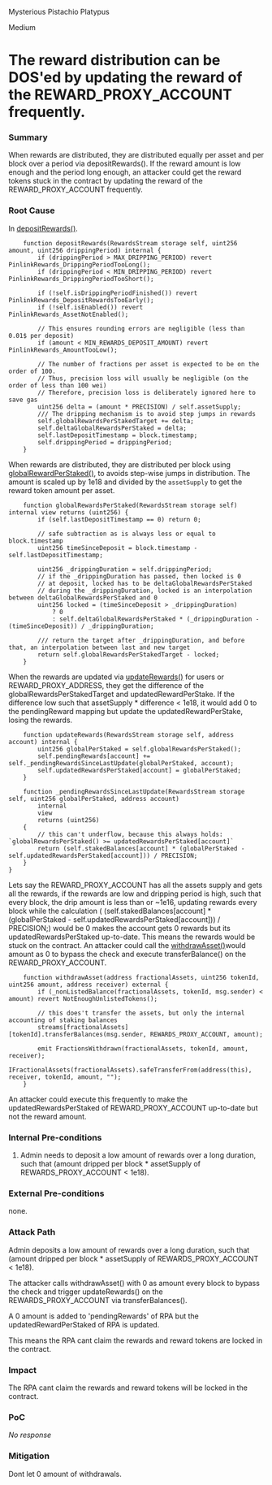 Mysterious Pistachio Platypus

Medium

# The reward distribution can be DOS'ed by updating the reward of the REWARD_PROXY_ACCOUNT frequently.

### Summary

When rewards are distributed, they are distributed equally per asset and per block over a period via depositRewards(). If the reward amount is low enough and the period long enough, an attacker could get the reward tokens stuck in the contract by updating the reward of the REWARD_PROXY_ACCOUNT frequently. 

### Root Cause

In [depositRewards()](https://github.com/sherlock-audit/2025-03-pinlink-rwa-tokenized-depin-marketplace/blob/main/marketplace-contracts%2Fsrc%2Fmarketplaces%2Fstreams.sol#L87).
```solidity
    function depositRewards(RewardsStream storage self, uint256 amount, uint256 drippingPeriod) internal {
        if (drippingPeriod > MAX_DRIPPING_PERIOD) revert PinlinkRewards_DrippingPeriodTooLong();
        if (drippingPeriod < MIN_DRIPPING_PERIOD) revert PinlinkRewards_DrippingPeriodTooShort();

        if (!self.isDrippingPeriodFinished()) revert PinlinkRewards_DepositRewardsTooEarly();
        if (!self.isEnabled()) revert PinlinkRewards_AssetNotEnabled();

        // This ensures rounding errors are negligible (less than 0.01$ per deposit)
        if (amount < MIN_REWARDS_DEPOSIT_AMOUNT) revert PinlinkRewards_AmountTooLow();

        // The number of fractions per asset is expected to be on the order of 100.
        // Thus, precision loss will usually be negligible (on the order of less than 100 wei)
        // Therefore, precision loss is deliberately ignored here to save gas
        uint256 delta = (amount * PRECISION) / self.assetSupply;
        /// The dripping mechanism is to avoid step jumps in rewards
        self.globalRewardsPerStakedTarget += delta;
        self.deltaGlobalRewardsPerStaked = delta;
        self.lastDepositTimestamp = block.timestamp;
        self.drippingPeriod = drippingPeriod;
    }
```
When rewards are distributed, they are distributed per block using [globalRewardPerStaked()](https://github.com/sherlock-audit/2025-03-pinlink-rwa-tokenized-depin-marketplace/blob/main/marketplace-contracts%2Fsrc%2Fmarketplaces%2Fstreams.sol#L112), to avoids step-wise jumps in distribution. The amount is scaled up by 1e18 and divided by the `assetSupply` to get the reward token amount per asset.
```solidity
    function globalRewardsPerStaked(RewardsStream storage self) internal view returns (uint256) {
        if (self.lastDepositTimestamp == 0) return 0;

        // safe subtraction as is always less or equal to block.timestamp
        uint256 timeSinceDeposit = block.timestamp - self.lastDepositTimestamp;

        uint256 _drippingDuration = self.drippingPeriod;
        // if the _drippingDuration has passed, then locked is 0
        // at deposit, locked has to be deltaGlobalRewardsPerStaked
        // during the _drippingDuration, locked is an interpolation between deltaGlobalRewardsPerStaked and 0
        uint256 locked = (timeSinceDeposit > _drippingDuration)
            ? 0
            : self.deltaGlobalRewardsPerStaked * (_drippingDuration - (timeSinceDeposit)) / _drippingDuration;

        /// return the target after _drippingDuration, and before that, an interpolation between last and new target
        return self.globalRewardsPerStakedTarget - locked;
    }
```
When the rewards are updated via [updateRewards()](https://github.com/sherlock-audit/2025-03-pinlink-rwa-tokenized-depin-marketplace/blob/main/marketplace-contracts%2Fsrc%2Fmarketplaces%2Fstreams.sol#L130) for users or REWARD_PROXY_ADDRESS, they get the difference of the globalRewardsPerStakedTarget and updatedRewardPerStake. If the difference low such that assetSupply * difference < 1e18, it would add 0 to the pendingReward mapping but update the updatedRewardPerStake, losing the rewards.
```solidity
    function updateRewards(RewardsStream storage self, address account) internal {
        uint256 globalPerStaked = self.globalRewardsPerStaked();
        self.pendingRewards[account] += self._pendingRewardsSinceLastUpdate(globalPerStaked, account);
        self.updatedRewardsPerStaked[account] = globalPerStaked;
    }

    function _pendingRewardsSinceLastUpdate(RewardsStream storage self, uint256 globalPerStaked, address account)
        internal
        view
        returns (uint256)
    {
        // this can't underflow, because this always holds: `globalRewardsPerStaked() >= updatedRewardsPerStaked[account]`
        return (self.stakedBalances[account] * (globalPerStaked - self.updatedRewardsPerStaked[account])) / PRECISION;
    }
}
```
Lets say the REWARD_PROXY_ACCOUNT has all the assets supply and gets all the rewards, if the rewards are low and dripping period is high, such that every block, the drip amount is less than or ~1e16, updating rewards every block while the calculation (     (self.stakedBalances[account] * (globalPerStaked - self.updatedRewardsPerStaked[account])) / PRECISION;) would be 0 makes the account gets 0 rewards but its updatedRewardsPerStaked up-to-date. This means the rewards would be stuck on the contract. An attacker could call the [withdrawAsset()](https://github.com/sherlock-audit/2025-03-pinlink-rwa-tokenized-depin-marketplace/blob/main/marketplace-contracts%2Fsrc%2Fmarketplaces%2FpinlinkShop.sol#L352)would amount as 0 to bypass the check and execute transferBalance() on the REWARD_PROXY_ACCOUNT. 

```solidity
    function withdrawAsset(address fractionalAssets, uint256 tokenId, uint256 amount, address receiver) external {
        if (_nonListedBalance(fractionalAssets, tokenId, msg.sender) < amount) revert NotEnoughUnlistedTokens();

        // this does't transfer the assets, but only the internal accounting of staking balances
        streams[fractionalAssets][tokenId].transferBalances(msg.sender, REWARDS_PROXY_ACCOUNT, amount);

        emit FractionsWithdrawn(fractionalAssets, tokenId, amount, receiver);
        IFractionalAssets(fractionalAssets).safeTransferFrom(address(this), receiver, tokenId, amount, "");
    }
```
An attacker could execute this frequently to make the updatedRewardsPerStaked of REWARD_PROXY_ACCOUNT up-to-date but not the reward amount. 


### Internal Pre-conditions

1. Admin needs to deposit a low amount of rewards over a long duration, such that (amount dripped per block * assetSupply of REWARDS_PROXY_ACCOUNT < 1e18).

### External Pre-conditions

none.

### Attack Path

Admin deposits a low amount of rewards over a long duration, such that (amount dripped per block * assetSupply of REWARDS_PROXY_ACCOUNT < 1e18).

The attacker calls withdrawAsset() with 0 as amount every block to bypass the check and trigger updateRewards() on the REWARDS_PROXY_ACCOUNT via transferBalances().

A 0 amount is added to 'pendingRewards' of RPA but the updatedRewardPerStaked of RPA is updated. 

This means the RPA cant claim the rewards and reward tokens are locked in the contract.

### Impact

The RPA cant claim the rewards and reward tokens will be locked in the contract.

### PoC

_No response_

### Mitigation

Dont let 0 amount of withdrawals.
